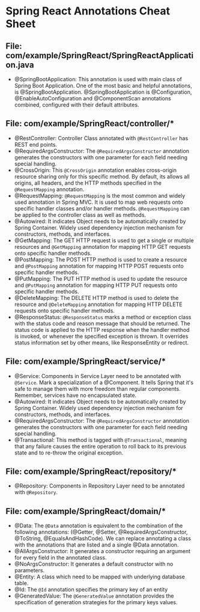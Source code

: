 # Spring React Annotations Cheat Sheet

## File: com/example/SpringReact/SpringReactApplication.java
* @SpringBootApplication: This annotation is used with main class of Spring Boot Application. One of the most basic and helpful annotations, is @SpringBootApplication. @SpringBootApplication is @Configuration, @EnableAutoConfiguration and @ComponentScan annotations combined, configured with their default attributes.


## File: com/example/SpringReact/controller/*
* @RestController: Controller Class annotated with `@RestController` has REST end points.
* @RequiredArgsConstructor: The `@RequiredArgsConstructor` annotation generates the constructors with one parameter for each field needing special handling.
* @CrossOrigin: This `@CrossOrigin` annotation enables cross-origin resource sharing only for this specific method. By default, its allows all origins, all headers, and the HTTP methods specified in the `@RequestMapping` annotation.
* @RequestMapping: `@RequestMapping` is the most common and widely used annotation in Spring MVC. It is used to map web requests onto specific handler classes and/or handler methods. `@RequestMapping` can be applied to the controller class as well as methods.
* @Autowired: It indicates Object needs to be automatically created by Spring Container. Widely used dependency injection mechanism for constructors, methods, and interfaces.
* @GetMapping: The GET HTTP request is used to get a single or multiple resources and `@GetMapping` annotation for mapping HTTP GET requests onto specific handler methods.
* @PostMapping: The POST HTTP method is used to create a resource and `@PostMapping` annotation for mapping HTTP POST requests onto specific handler methods.
* @PutMapping: The PUT HTTP method is used to update the resource and `@PutMapping` annotation for mapping HTTP PUT requests onto specific handler methods.
* @DeleteMapping: The DELETE HTTP method is used to delete the resource and `@DeleteMapping` annotation for mapping HTTP DELETE requests onto specific handler methods.
* @ResponseStatus: `@ResponseStatus` marks a method or exception class with the status code and reason message that should be returned. The status code is applied to the HTTP response when the handler method is invoked, or whenever the specified exception is thrown. It overrides status information set by other means, like ResponseEntity or redirect.

## File: com/example/SpringReact/service/*
* @Service: Components in Service Layer need to be annotated with `@Service`. Mark a specialization of a @Component. It tells Spring that it's safe to manage them with more freedom than regular components. Remember, services have no encapsulated state.
* @Autowired: It indicates Object needs to be automatically created by Spring Container. Widely used dependency injection mechanism for constructors, methods, and interfaces.
* @RequiredArgsConstructor: The `@RequiredArgsConstructor` annotation generates the constructors with one parameter for each field needing special handling.
* @Transactional: This method is tagged with `@Transactional`, meaning that any failure causes the entire operation to roll back to its previous state and to re-throw the original exception.

## File: com/example/SpringReact/repository/*
* @Repository: Components in Repository Layer need to be annotated with `@Repository`. 

## File: com/example/SpringReact/domain/*
* @Data: The `@Data` annotation is equivalent to the combination of the following annotations: (@Getter, @Setter, @RequiredArgsConstructor, @ToString, @EqualsAndHashCode). We can replace annotating a class with the annotations that are listed and a single @Data annotation.
* @AllArgsConstructor: It generates a constructor requiring an argument for every field in the annotated class.
* @NoArgsConstructor: It generates a default constructor with no parameters.
* @Entity: A class which need to be mapped with underlying database table.
* @Id: The `@Id` annotation specifies the primary key of an entity
* @GeneratedValue: The `@GeneratedValue` annotation provides the specification of generation strategies for the primary keys values.
